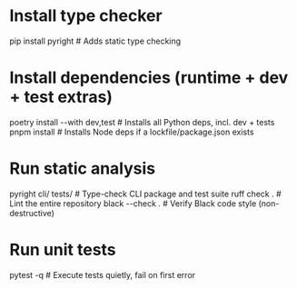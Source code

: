 # Install type checker
pip install pyright                 # Adds static type checking

# Install dependencies (runtime + dev + test extras)
poetry install --with dev,test      # Installs all Python deps, incl. dev + tests
pnpm install                        # Installs Node deps if a lockfile/package.json exists

# Run static analysis
pyright cli/ tests/                 # Type-check CLI package and test suite
ruff check .                        # Lint the entire repository
black --check .                     # Verify Black code style (non-destructive)

# Run unit tests
pytest -q                           # Execute tests quietly, fail on first error
